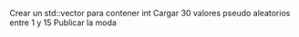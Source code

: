 Crear un std::vector para contener int
Cargar 30 valores pseudo aleatorios entre 1 y 15
Publicar la moda
